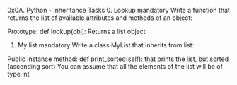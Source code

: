 0x0A. Python - Inheritance
Tasks
0. Lookup
mandatory
Write a function that returns the list of available attributes and methods of an object:

Prototype: def lookup(obj):
Returns a list object

1. My list
mandatory
Write a class MyList that inherits from list:

Public instance method: def print_sorted(self): that prints the list, but sorted (ascending sort)
You can assume that all the elements of the list will be of type int
